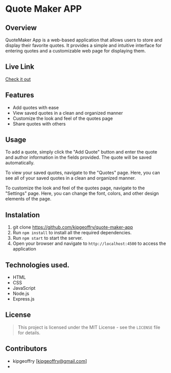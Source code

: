 # Quote Maker APP
 ## Overview
QuoteMaker App is a web-based application that allows users to store and display their favorite quotes. It provides a simple and intuitive interface for entering quotes and a customizable web page for displaying them.

## Live Link
[Check it out](https://quote-maker-app.onrender.com)
​
## Features
- Add quotes with ease
- View saved quotes in a clean and organized manner
- Customize the look and feel of the quotes page
- Share quotes with others

## Usage
To add a quote, simply click the "Add Quote" button and enter the quote and author information in the fields provided. The quote will be saved automatically.

To view your saved quotes, navigate to the "Quotes" page. Here, you can see all of your saved quotes in a clean and organized manner.

To customize the look and feel of the quotes page, navigate to the "Settings" page. Here, you can change the font, colors, and other design elements of the page.
​
 ## Instalation
 1. git clone https://github.com/kipgeoffry/quote-maker-app
 2. Run `npm install` to install all the required dependencies.
 4. Run `npm start` to start the server.
 5. Open your browser and navigate to `http://localhost:4500` to access the application
​
## Technologies used.
 * HTML
 * CSS
 * JavaScript
 * Node.js
 * Express.js
​​
## License
> This project is licensed under the MIT License - see the `LICENSE` file for details.
​
## Contributors
- kipgeoffry [kipgeoffry@gmail.com]
- 